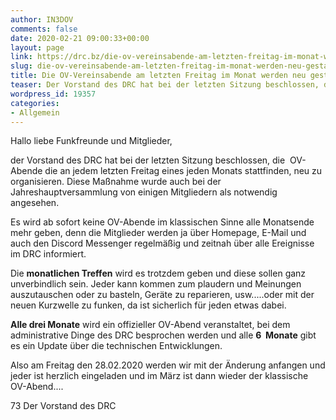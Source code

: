 ```yaml
---
author: IN3DOV
comments: false
date: 2020-02-21 09:00:33+00:00
layout: page
link: https://drc.bz/die-ov-vereinsabende-am-letzten-freitag-im-monat-werden-neu-gestaltet/
slug: die-ov-vereinsabende-am-letzten-freitag-im-monat-werden-neu-gestaltet
title: Die OV-Vereinsabende am letzten Freitag im Monat werden neu gestaltet.
teaser: Der Vorstand des DRC hat bei der letzten Sitzung beschlossen, die OV-Abende die an jedem letzten Freitag eines jeden Monats stattfinden, neu zu organisieren. Diese Maßnahme wurde auch bei der Jahreshauptversammlung von einigen Mitgliedern als notwendig angesehen.
wordpress_id: 19357
categories:
- Allgemein
---
```





Hallo liebe Funkfreunde und Mitglieder,  
  
der Vorstand des DRC hat bei der letzten Sitzung beschlossen, die  OV-Abende die an jedem letzten Freitag eines jeden Monats stattfinden, neu zu organisieren. Diese Maßnahme wurde auch bei der Jahreshauptversammlung von einigen Mitgliedern als notwendig angesehen.




Es wird ab sofort keine OV-Abende im klassischen Sinne alle Monatsende mehr geben, denn die Mitglieder werden ja über Homepage, E-Mail und auch den Discord Messenger regelmäßig und zeitnah über alle Ereignisse im DRC informiert.  
  
Die **monatlichen Treffen** wird es trotzdem geben und diese sollen ganz unverbindlich sein. Jeder kann kommen zum plaudern und Meinungen auszutauschen oder zu basteln, Geräte zu reparieren, usw.....oder mit der neuen Kurzwelle zu funken, da ist sicherlich für jeden etwas dabei.  
  
**Alle drei Monate** wird ein offizieller OV-Abend veranstaltet, bei dem administrative Dinge des DRC besprochen werden und alle **6  Monate** gibt es ein Update über die technischen Entwicklungen.  
  
Also am Freitag den 28.02.2020 werden wir mit der Änderung anfangen und jeder ist herzlich eingeladen und im März ist dann wieder der klassische OV-Abend....  
  
73 Der Vorstand des DRC



